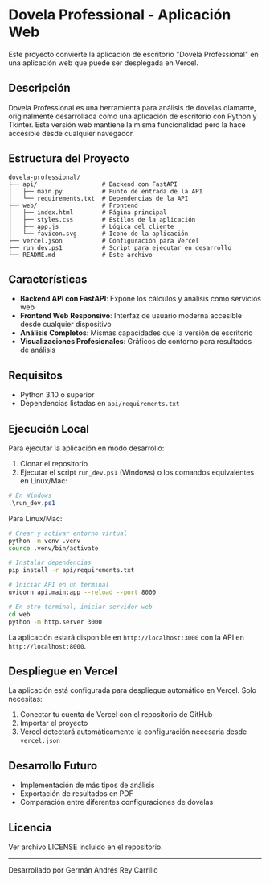 # Dovela Professional - Aplicación Web

Este proyecto convierte la aplicación de escritorio "Dovela Professional" en una aplicación web que puede ser desplegada en Vercel.

## Descripción

Dovela Professional es una herramienta para análisis de dovelas diamante, originalmente desarrollada como una aplicación de escritorio con Python y Tkinter. Esta versión web mantiene la misma funcionalidad pero la hace accesible desde cualquier navegador.

## Estructura del Proyecto

```
dovela-professional/
├── api/                  # Backend con FastAPI
│   ├── main.py           # Punto de entrada de la API 
│   └── requirements.txt  # Dependencias de la API
├── web/                  # Frontend
│   ├── index.html        # Página principal
│   ├── styles.css        # Estilos de la aplicación
│   ├── app.js            # Lógica del cliente
│   └── favicon.svg       # Icono de la aplicación
├── vercel.json           # Configuración para Vercel
├── run_dev.ps1           # Script para ejecutar en desarrollo
└── README.md             # Este archivo
```

## Características

- **Backend API con FastAPI**: Expone los cálculos y análisis como servicios web
- **Frontend Web Responsivo**: Interfaz de usuario moderna accesible desde cualquier dispositivo
- **Análisis Completos**: Mismas capacidades que la versión de escritorio
- **Visualizaciones Profesionales**: Gráficos de contorno para resultados de análisis

## Requisitos

- Python 3.10 o superior
- Dependencias listadas en `api/requirements.txt`

## Ejecución Local

Para ejecutar la aplicación en modo desarrollo:

1. Clonar el repositorio
2. Ejecutar el script `run_dev.ps1` (Windows) o los comandos equivalentes en Linux/Mac:

```powershell
# En Windows
.\run_dev.ps1
```

Para Linux/Mac:

```bash
# Crear y activar entorno virtual
python -m venv .venv
source .venv/bin/activate

# Instalar dependencias
pip install -r api/requirements.txt

# Iniciar API en un terminal
uvicorn api.main:app --reload --port 8000

# En otro terminal, iniciar servidor web
cd web
python -m http.server 3000
```

La aplicación estará disponible en `http://localhost:3000` con la API en `http://localhost:8000`.

## Despliegue en Vercel

La aplicación está configurada para despliegue automático en Vercel. Solo necesitas:

1. Conectar tu cuenta de Vercel con el repositorio de GitHub
2. Importar el proyecto
3. Vercel detectará automáticamente la configuración necesaria desde `vercel.json`

## Desarrollo Futuro

- Implementación de más tipos de análisis
- Exportación de resultados en PDF
- Comparación entre diferentes configuraciones de dovelas

## Licencia

Ver archivo LICENSE incluido en el repositorio.

---

Desarrollado por Germán Andrés Rey Carrillo
